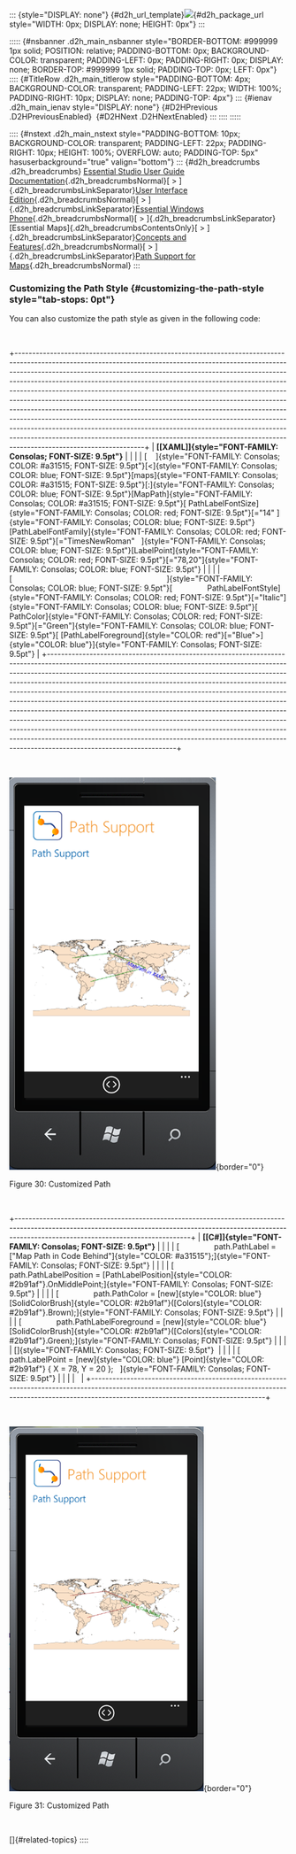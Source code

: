 ::: {style="DISPLAY: none"}
[](ms-xhelp:///?Id=d2h_url_template){#d2h_url_template}![](!package_url!){#d2h_package_url style="WIDTH: 0px; DISPLAY: none; HEIGHT: 0px"}
:::

::::: {#nsbanner .d2h_main_nsbanner style="BORDER-BOTTOM: #999999 1px solid; POSITION: relative; PADDING-BOTTOM: 0px; BACKGROUND-COLOR: transparent; PADDING-LEFT: 0px; PADDING-RIGHT: 0px; DISPLAY: none; BORDER-TOP: #999999 1px solid; PADDING-TOP: 0px; LEFT: 0px"}
:::: {#TitleRow .d2h_main_titlerow style="PADDING-BOTTOM: 4px; BACKGROUND-COLOR: transparent; PADDING-LEFT: 22px; WIDTH: 100%; PADDING-RIGHT: 10px; DISPLAY: none; PADDING-TOP: 4px"}
::: {#ienav .d2h_main_ienav style="DISPLAY: none"}
[](ms-xhelp:///?Id=8f294004-bf54-4f05-976c-f03cf60a24d9){#D2HPrevious .D2HPreviousEnabled}  [](ms-xhelp:///?Id=64182866-32c3-4b76-bde4-20097022b9fa){#D2HNext .D2HNextEnabled}
:::
::::
:::::

:::: {#nstext .d2h_main_nstext style="PADDING-BOTTOM: 10px; BACKGROUND-COLOR: transparent; PADDING-LEFT: 22px; PADDING-RIGHT: 10px; HEIGHT: 100%; OVERFLOW: auto; PADDING-TOP: 5px" hasuserbackground="true" valign="bottom"}
::: {#d2h_breadcrumbs .d2h_breadcrumbs}
[Essential Studio User Guide Documentation](ms-xhelp:///?Id=12457748-09e3-4d74-a240-8e049cedf030){.d2h_breadcrumbsNormal}[ \> ]{.d2h_breadcrumbsLinkSeparator}[User Interface Edition](ms-xhelp:///?Id=c29296b7-531c-413b-a0ec-488ca1f7f669){.d2h_breadcrumbsNormal}[ \> ]{.d2h_breadcrumbsLinkSeparator}[Essential Windows Phone](ms-xhelp:///?Id=5ea1999c-4eff-4775-b84e-407dc825f555){.d2h_breadcrumbsNormal}[ \> ]{.d2h_breadcrumbsLinkSeparator}[Essential Maps]{.d2h_breadcrumbsContentsOnly}[ \> ]{.d2h_breadcrumbsLinkSeparator}[Concepts and Features](ms-xhelp:///?Id=fe4335c8-1cb6-47a4-a6f3-e9bc318bba8d){.d2h_breadcrumbsNormal}[ \> ]{.d2h_breadcrumbsLinkSeparator}[Path Support for Maps](ms-xhelp:///?Id=5ea3060f-b1ed-416d-a553-f39c767ef214){.d2h_breadcrumbsNormal}
:::

### Customizing the Path Style {#customizing-the-path-style style="tab-stops: 0pt"}

You can also customize the path style as given in the following code:

 

+------------------------------------------------------------------------------------------------------------------------------------------------------------------------------------------------------------------------------------------------------------------------------------------------------------------------------------------------------------------------------------------------------------------------------------------------------------------------------------------------------------------------------------------------------------------------------------------------------------------------------------------------------------------------------------------------------------------------------------------------------------------------------------------------------------------------------------------------+
| **[\[XAML\]]{style="FONT-FAMILY: Consolas; FONT-SIZE: 9.5pt"}**                                                                                                                                                                                                                                                                                                                                                                                                                                                                                                                                                                                                                                                                                                                                                                                |
|                                                                                                                                                                                                                                                                                                                                                                                                                                                                                                                                                                                                                                                                                                                                                                                                                                                |
| [    ]{style="FONT-FAMILY: Consolas; COLOR: #a31515; FONT-SIZE: 9.5pt"}[\<]{style="FONT-FAMILY: Consolas; COLOR: blue; FONT-SIZE: 9.5pt"}[maps]{style="FONT-FAMILY: Consolas; COLOR: #a31515; FONT-SIZE: 9.5pt"}[:]{style="FONT-FAMILY: Consolas; COLOR: blue; FONT-SIZE: 9.5pt"}[MapPath]{style="FONT-FAMILY: Consolas; COLOR: #a31515; FONT-SIZE: 9.5pt"}[ PathLabelFontSize]{style="FONT-FAMILY: Consolas; COLOR: red; FONT-SIZE: 9.5pt"}[=\"14\" ]{style="FONT-FAMILY: Consolas; COLOR: blue; FONT-SIZE: 9.5pt"}[PathLabelFontFamily]{style="FONT-FAMILY: Consolas; COLOR: red; FONT-SIZE: 9.5pt"}[=\"TimesNewRoman\"   ]{style="FONT-FAMILY: Consolas; COLOR: blue; FONT-SIZE: 9.5pt"}[LabelPoint]{style="FONT-FAMILY: Consolas; COLOR: red; FONT-SIZE: 9.5pt"}[=\"78,20\"]{style="FONT-FAMILY: Consolas; COLOR: blue; FONT-SIZE: 9.5pt"} |
|                                                                                                                                                                                                                                                                                                                                                                                                                                                                                                                                                                                                                                                                                                                                                                                                                                                |
| [                                                                       ]{style="FONT-FAMILY: Consolas; COLOR: blue; FONT-SIZE: 9.5pt"}[                PathLabelFontStyle]{style="FONT-FAMILY: Consolas; COLOR: red; FONT-SIZE: 9.5pt"}[=\"Italic\"]{style="FONT-FAMILY: Consolas; COLOR: blue; FONT-SIZE: 9.5pt"}[ PathColor]{style="FONT-FAMILY: Consolas; COLOR: red; FONT-SIZE: 9.5pt"}[=\"Green\"]{style="FONT-FAMILY: Consolas; COLOR: blue; FONT-SIZE: 9.5pt"}[ [PathLabelForeground]{style="COLOR: red"}[=\"Blue\"\>]{style="COLOR: blue"}]{style="FONT-FAMILY: Consolas; FONT-SIZE: 9.5pt"}                                                                                                                                                                                                                                          |
+------------------------------------------------------------------------------------------------------------------------------------------------------------------------------------------------------------------------------------------------------------------------------------------------------------------------------------------------------------------------------------------------------------------------------------------------------------------------------------------------------------------------------------------------------------------------------------------------------------------------------------------------------------------------------------------------------------------------------------------------------------------------------------------------------------------------------------------------+

 

![](ImagesExt/image75_31.png){border="0"}

Figure 30: Customized Path

 

+-------------------------------------------------------------------------------------------------------------------------------------------------------------------------------------------------------------+
| **[\[C#\]]{style="FONT-FAMILY: Consolas; FONT-SIZE: 9.5pt"}**                                                                                                                                               |
|                                                                                                                                                                                                             |
| [                path.PathLabel = [\"Map Path in Code Behind\"]{style="COLOR: #a31515"};]{style="FONT-FAMILY: Consolas; FONT-SIZE: 9.5pt"}                                                                  |
|                                                                                                                                                                                                             |
| [                path.PathLabelPosition = [PathLabelPosition]{style="COLOR: #2b91af"}.OnMiddlePoint;]{style="FONT-FAMILY: Consolas; FONT-SIZE: 9.5pt"}                                                      |
|                                                                                                                                                                                                             |
| [                path.PathColor = [new]{style="COLOR: blue"} [SolidColorBrush]{style="COLOR: #2b91af"}([Colors]{style="COLOR: #2b91af"}.Brown);]{style="FONT-FAMILY: Consolas; FONT-SIZE: 9.5pt"}           |
|                                                                                                                                                                                                             |
| [                path.PathLabelForeground = [new]{style="COLOR: blue"} [SolidColorBrush]{style="COLOR: #2b91af"}([Colors]{style="COLOR: #2b91af"}.Green);]{style="FONT-FAMILY: Consolas; FONT-SIZE: 9.5pt"} |
|                                                                                                                                                                                                             |
| []{style="FONT-FAMILY: Consolas; FONT-SIZE: 9.5pt"}                                                                                                                                                         |
|                                                                                                                                                                                                             |
| [     path.LabelPoint = [new]{style="COLOR: blue"} [Point]{style="COLOR: #2b91af"} { X = 78, Y = 20 };   ]{style="FONT-FAMILY: Consolas; FONT-SIZE: 9.5pt"}                                                 |
|                                                                                                                                                                                                             |
|                                                                                                                                                                                                             |
+-------------------------------------------------------------------------------------------------------------------------------------------------------------------------------------------------------------+

 

![Description: C:\\Users\\premanandm\\Desktop\\WPF ScreenShots\\PathSupportinCodeBehind.PNG](ImagesExt/image75_32.png){border="0"}

Figure 31: Customized Path

 

[]{#related-topics}
::::
